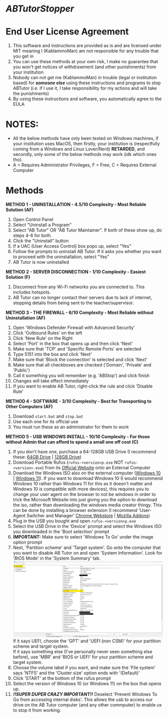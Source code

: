 # _ABTutorStopper_

# End User License Agreement
1. This software and instructions are provided as is and are licensed under MIT meaning I (KablammoMan) am not responsible for any trouble that you get in
2. You can use these methods at your own risk, I make no guarantee that you won't get notices of withdrawment (and other punishments) from your institution
3. Nobody can not get me (KablammoMan) in trouble (legal or institution based) for ***someone else*** using these instructions and programs to stop ABTutor (i.e. if I use it, I take responsibility for my actions and will take the punishments)
4. By using these instructions and software, you automatically agree to the EULA

# NOTES:
- All the below methods have only been tested on Windows machines, if your institution uses MacOS, then firstly, your institution is (respectfully coming from a Windows and Linux Lover/Nerd) **RETARDED**, and secondly, only some of the below methods may work (idk which ones tho).
- A = Requires Administrator Privileges, F = Free, C = Requires External Computer

# Methods
**METHOD 1 - UNINSTALLATION - 4.5/10 Complexity - Most Reliable Solution (AF)**
1. Open Control Panel
2. Select "Uninstall a Program"
3. Select "AB Tutor" OR "AB Tutor Maintainer". If both of these show up, do steps 4-6 for both.
4. Click the "Uninstall" button
5. If a UAC (User Access Control) box pops up, select "Yes"
6. Follow the prompts to uninstall AB Tutor. If it asks you whether you want to proceed with the uninstallation, select "Yes"
7. AB Tutor is now uninstalled

**METHOD 2 - SERVER DISCONNECTION - 1/10 Complexity - Easiest Solution (F)**
1. Disconnect from any Wi-Fi networks you are connected to. This includes hotspots.
2. AB Tutor can no longer contact their servers due to lack of internet, stopping details from being sent to the teacher/supervisor.

**METHOD 3 - THE FIREWALL - 6/10 Complexity - Most Reliable without Uninstallation (AF)**
1. Open 'Windows Defender Firewall with Advanced Security'
2. Click 'Outbound Rules' on the left
3. Click 'New Rule' on the Right
4. Select 'Port' in the box that opens up and then click 'Next'
5. Make sure that 'TCP' and 'Specific Remote Ports' are selected
6. Type 5151 into the box and click 'Next'
7. Make sure that 'Block the connection' is selected and click 'Next'
8. Make sure that all checkboxes are checked ('Domain', 'Private' and 'Public')
9. Call it something you will remember (e.g. 'ABStop') and click finish
10. Changes will take effect immediately
11. If you want to enable AB Tutor, right-click the rule and click 'Disable Rule'

**METHOD 4 - SOFTWARE - 3/10 Complexity - Best for Transporting to Other Computers (AF)**
1. Download `start.bat` and `stop.bat`
2. Use each one for its official use
3. You must run these as an administrator for them to work

**METHOD 5 - USB WINDOWS INSTALL - 10/10 Complexity - For those without Admin that can afford to spend a small one off cost (C)**
1. If you don't have one, purchase a 64-128GB USB Drive (I recommend these: [64GB Drive](https://www.amazon.com.au/dp/B077VYCV37/) | [128GB Drive](https://www.amazon.com.au/dp/B07855LJ99/))
2. Download Portable Rufus (`rufus-<version>p.exe` NOT `rufus-<version>.exe`) from its [Official Website](https://rufus.ie/en/) onto an External Computer
3. Download the Windows ISO also on the external computer ([Windows 10](https://www.microsoft.com/en/software-download/windows10) | [Windows 11](https://www.microsoft.com/en/software-download/windows11)). If you want to download Windows 10 (I would recommend Windows 10 rather than Windows 11 for this as it doesn't matter and Windows 10 is compatible with more devices), this requires you to change your user agent on the browser to not be windows in order to trick the Microsoft Website into just giving you the option to download the iso, rather than downloading the windows media creator thingy. This can be done by installing a browser extension (I recommend 'User-Agent Switcher and Manager' [Chrome Webstore](https://chrome.google.com/webstore/detail/user-agent-switcher-and-m/bhchdcejhohfmigjafbampogmaanbfkg) | [Mozilla Addons](https://addons.mozilla.org/en-US/firefox/addon/user-agent-string-switcher/))
4. Plug in the USB you bought and open `rufus-<version>p.exe`
5. Select the USB Drive in the 'Device' prompt and select the Windows ISO you downloaded in the 'Boot selection' prompt
6. **IMPORTANT:** Make sure to select 'Windows To Go' under the image option prompt
7. Next, 'Partition scheme' and 'Target system'. Go onto the computer that you want to disable AB Tutor on and open 'System Information'. Look for 'BIOS Mode' in the 'System Summary' tab. ![How to find BIOS Mode](./img/bios.png "How to find BIOS Mode")
If it says UEFI, choose the 'GPT' and 'UEFI (non CSM)' for your partition scheme and target system.  
If it says something else (I've personally never seen something else before), use 'MBR' and 'BIOS or UEFI' for your partition scheme and target system.
8. Choose the volume label if you want, and make sure the 'File system' says 'NTFS' and the 'Cluster size' option ends with '(Default)'
9. Click 'START' at the bottom of the rufus prompt
10. Select the version of Windows 10 (or Windows 11) on the box that opens up.
11. ***!!SUPER DUPER CRAZY IMPORTANT!!*** Deselect 'Prevent Windows To Go from accessing internal disks'. This allows the usb to access our drive on the AB Tutor computer (and any other commputer) to enable us to stop it from working.
